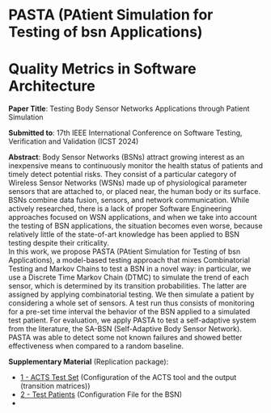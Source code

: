 # PASTA (PAtient Simulation for Testing of bsn Applications)
# Quality Metrics in Software Architecture

**Paper Title**: Testing Body Sensor Networks Applications through Patient Simulation

**Submitted to**: 17th IEEE International Conference on Software Testing, Verification and Validation (ICST 2024)

**Abstract**: Body Sensor Networks (BSNs) attract growing interest as an inexpensive means to continuously monitor the health status of patients and timely detect potential risks. 
They consist of a particular category of Wireless Sensor Networks (WSNs) made up of physiological parameter sensors that are attached to, or placed near, the human body or its surface. BSNs combine data fusion, sensors, and network communication. While actively researched, there is a lack of proper Software Engineering approaches focused on WSN applications, and when we take into account the testing of BSN applications, the situation becomes even worse, because relatively little of the state-of-art knowledge has been applied to BSN testing despite their criticality.  
In this work, we propose PASTA (PAtient Simulation for Testing of bsn Applications), a model-based testing approach that mixes Combinatorial Testing and Markov Chains to test a BSN in a novel way: in particular, we use a Discrete Time Markov Chain (DTMC) to simulate the trend of each sensor, which is determined by its transition probabilities. The latter are assigned by applying combinatorial testing.
We then simulate a patient by considering a whole set of sensors. A test run thus consists of monitoring for a pre-set time interval the behavior of the BSN applied to a simulated test patient. For evaluation, we apply PASTA to test a self-adaptive system from the literature, the SA-BSN (Self-Adaptive Body Sensor Network). PASTA was able to detect some not known failures and showed better effectiveness when compared to a random baseline. 


**Supplementary Material** (Replication package):
- [1 - ACTS Test Set]([https://github.com/samirasilva/PASTA_ICST/blob/main/1_ACTS_BSN_Test_Set_t_2.txt]) (Configuration of the ACTS tool and the output (transition matrices))
- [2 - Test Patients](link) (Configuration File for the BSN)
- 
